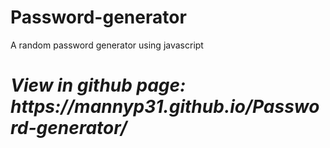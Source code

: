 # Password-generator
A random password generator using javascript
<h1><b><i>View in github page: https://mannyp31.github.io/Password-generator/</i></b></h1>
